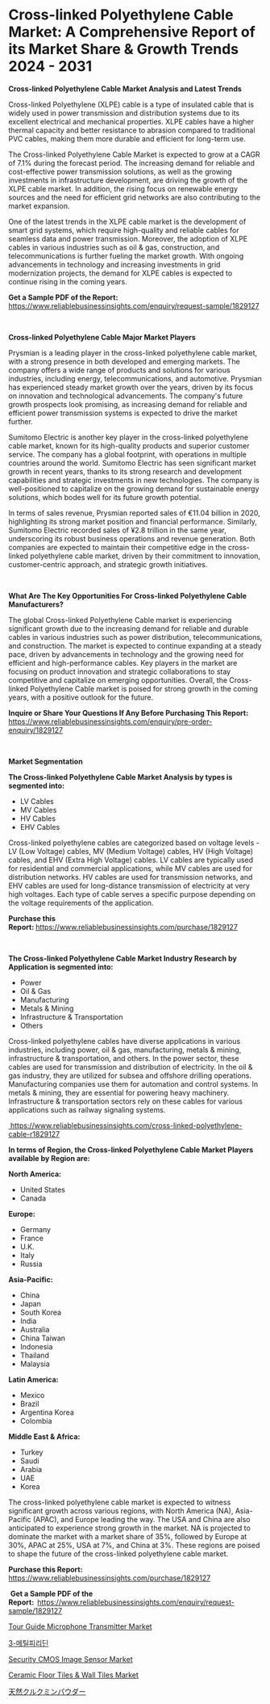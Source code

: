 <p><h1>Cross-linked Polyethylene Cable Market: A Comprehensive Report of its Market Share & Growth Trends 2024 - 2031</h1></p><p><strong>Cross-linked Polyethylene Cable Market Analysis and Latest Trends</strong></p>
<p><p>Cross-linked Polyethylene (XLPE) cable is a type of insulated cable that is widely used in power transmission and distribution systems due to its excellent electrical and mechanical properties. XLPE cables have a higher thermal capacity and better resistance to abrasion compared to traditional PVC cables, making them more durable and efficient for long-term use. </p><p>The Cross-linked Polyethylene Cable Market is expected to grow at a CAGR of 7.1% during the forecast period. The increasing demand for reliable and cost-effective power transmission solutions, as well as the growing investments in infrastructure development, are driving the growth of the XLPE cable market. In addition, the rising focus on renewable energy sources and the need for efficient grid networks are also contributing to the market expansion.</p><p>One of the latest trends in the XLPE cable market is the development of smart grid systems, which require high-quality and reliable cables for seamless data and power transmission. Moreover, the adoption of XLPE cables in various industries such as oil & gas, construction, and telecommunications is further fueling the market growth. With ongoing advancements in technology and increasing investments in grid modernization projects, the demand for XLPE cables is expected to continue rising in the coming years.</p></p>
<p><strong>Get a Sample PDF of the Report:&nbsp;</strong> <a href="https://www.reliablebusinessinsights.com/enquiry/request-sample/1829127">https://www.reliablebusinessinsights.com/enquiry/request-sample/1829127</a></p>
<p>&nbsp;</p>
<p><strong>Cross-linked Polyethylene Cable Major Market Players</strong></p>
<p><p>Prysmian is a leading player in the cross-linked polyethylene cable market, with a strong presence in both developed and emerging markets. The company offers a wide range of products and solutions for various industries, including energy, telecommunications, and automotive. Prysmian has experienced steady market growth over the years, driven by its focus on innovation and technological advancements. The company's future growth prospects look promising, as increasing demand for reliable and efficient power transmission systems is expected to drive the market further.</p><p>Sumitomo Electric is another key player in the cross-linked polyethylene cable market, known for its high-quality products and superior customer service. The company has a global footprint, with operations in multiple countries around the world. Sumitomo Electric has seen significant market growth in recent years, thanks to its strong research and development capabilities and strategic investments in new technologies. The company is well-positioned to capitalize on the growing demand for sustainable energy solutions, which bodes well for its future growth potential.</p><p>In terms of sales revenue, Prysmian reported sales of €11.04 billion in 2020, highlighting its strong market position and financial performance. Similarly, Sumitomo Electric recorded sales of ¥2.8 trillion in the same year, underscoring its robust business operations and revenue generation. Both companies are expected to maintain their competitive edge in the cross-linked polyethylene cable market, driven by their commitment to innovation, customer-centric approach, and strategic growth initiatives.</p></p>
<p>&nbsp;</p>
<p><strong>What Are The Key Opportunities For Cross-linked Polyethylene Cable Manufacturers?</strong></p>
<p><p>The global Cross-linked Polyethylene Cable market is experiencing significant growth due to the increasing demand for reliable and durable cables in various industries such as power distribution, telecommunications, and construction. The market is expected to continue expanding at a steady pace, driven by advancements in technology and the growing need for efficient and high-performance cables. Key players in the market are focusing on product innovation and strategic collaborations to stay competitive and capitalize on emerging opportunities. Overall, the Cross-linked Polyethylene Cable market is poised for strong growth in the coming years, with a positive outlook for the future.</p></p>
<p><strong>Inquire or Share Your Questions If Any Before Purchasing This Report:</strong> <a href="https://www.reliablebusinessinsights.com/enquiry/pre-order-enquiry/1829127">https://www.reliablebusinessinsights.com/enquiry/pre-order-enquiry/1829127</a></p>
<p>&nbsp;</p>
<p><strong>Market Segmentation</strong></p>
<p><strong>The Cross-linked Polyethylene Cable Market Analysis by types is segmented into:</strong></p>
<p><ul><li>LV Cables</li><li>MV Cables</li><li>HV Cables</li><li>EHV Cables</li></ul></p>
<p><p>Cross-linked polyethylene cables are categorized based on voltage levels - LV (Low Voltage) cables, MV (Medium Voltage) cables, HV (High Voltage) cables, and EHV (Extra High Voltage) cables. LV cables are typically used for residential and commercial applications, while MV cables are used for distribution networks. HV cables are used for transmission networks, and EHV cables are used for long-distance transmission of electricity at very high voltages. Each type of cable serves a specific purpose depending on the voltage requirements of the application.</p></p>
<p><strong>Purchase this Report:&nbsp;</strong><a href="https://www.reliablebusinessinsights.com/purchase/1829127">https://www.reliablebusinessinsights.com/purchase/1829127</a></p>
<p>&nbsp;</p>
<p><strong>The Cross-linked Polyethylene Cable Market Industry Research by Application is segmented into:</strong></p>
<p><ul><li>Power</li><li>Oil & Gas</li><li>Manufacturing</li><li>Metals & Mining</li><li>Infrastructure & Transportation</li><li>Others</li></ul></p>
<p><p>Cross-linked polyethylene cables have diverse applications in various industries, including power, oil & gas, manufacturing, metals & mining, infrastructure & transportation, and others. In the power sector, these cables are used for transmission and distribution of electricity. In the oil & gas industry, they are utilized for subsea and offshore drilling operations. Manufacturing companies use them for automation and control systems. In metals & mining, they are essential for powering heavy machinery. Infrastructure & transportation sectors rely on these cables for various applications such as railway signaling systems.</p></p>
<p><a href="https://www.reliablebusinessinsights.com/cross-linked-polyethylene-cable-r1829127">&nbsp;https://www.reliablebusinessinsights.com/cross-linked-polyethylene-cable-r1829127</a></p>
<p><strong>In terms of Region, the Cross-linked Polyethylene Cable Market Players available by Region are:</strong></p>
<p>
    <p> <strong> North America: </strong>
        <ul>
            <li>United States</li>
            <li>Canada</li>
        </ul>
        </p> 
    <p> <strong> Europe: </strong>
        <ul>
            <li>Germany</li>
            <li>France</li>
            <li>U.K.</li>
            <li>Italy</li>
            <li>Russia</li>
        </ul>
        </p> 
    <p> <strong> Asia-Pacific: </strong>
        <ul>
            <li>China</li>
            <li>Japan</li>
            <li>South Korea</li>
            <li>India</li>
            <li>Australia</li>
            <li>China Taiwan</li>
            <li>Indonesia</li>
            <li>Thailand</li>
            <li>Malaysia</li>
        </ul>
        </p> 
    <p> <strong> Latin America: </strong>
        <ul>
            <li>Mexico</li>
            <li>Brazil</li>
            <li>Argentina Korea</li>
            <li>Colombia</li>
        </ul>
        </p> 
    <p> <strong> Middle East & Africa: </strong>
        <ul>
            <li>Turkey</li>
            <li>Saudi</li>
            <li>Arabia</li>
            <li>UAE</li>
            <li>Korea</li>
        </ul>
    </p>
    </p>
<p><p>The cross-linked polyethylene cable market is expected to witness significant growth across various regions, with North America (NA), Asia-Pacific (APAC), and Europe leading the way. The USA and China are also anticipated to experience strong growth in the market. NA is projected to dominate the market with a market share of 35%, followed by Europe at 30%, APAC at 25%, USA at 7%, and China at 3%. These regions are poised to shape the future of the cross-linked polyethylene cable market.</p></p>
<p><strong>Purchase this Report: </strong><a href="https://www.reliablebusinessinsights.com/purchase/1829127">https://www.reliablebusinessinsights.com/purchase/1829127</a></p>
<p>&nbsp;<strong>Get a Sample PDF of the Report:&nbsp;&nbsp;</strong><a href="https://www.reliablebusinessinsights.com/enquiry/request-sample/1829127">https://www.reliablebusinessinsights.com/enquiry/request-sample/1829127</a></p>
<p><strong></strong></p>
<p><p><a href="https://issuu.com/reportprime-2/docs/tour-guide-microphone-transmitter-market-size-2030">Tour Guide Microphone Transmitter Market</a></p><p><a href="https://github.com/Marcosoenrt565736/Market-Research-Report-List-1/blob/main/8122623104903.md">3-메틸피리딘</a></p><p><a href="https://issuu.com/reportprime-2/docs/security-cmos-image-sensor-market-size-2030.pptx">Security CMOS Image Sensor Market</a></p><p><a href="https://github.com/Angelnienowdseej3e45z3p8c/Market-Research-Report-List-2/blob/main/ceramic-floor-tiles-wall-tiles-market.md">Ceramic Floor Tiles & Wall Tiles Market</a></p><p><a href="https://github.com/vlcostes/Market-Research-Report-List-2/blob/main/3348603110140.md">天然クルクミンパウダー</a></p></p>
